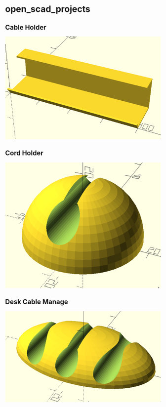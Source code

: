 # open_scad_projects
## Cable Holder
![Cable Holder](https://github.com/XAWalter/open_scad_projects/blob/main/images/cable_holder.png)

## Cord Holder
![Cord Holder](https://github.com/XAWalter/open_scad_projects/blob/main/images/cord_holder.png)

## Desk Cable Manage
![Cord Holder](https://github.com/XAWalter/open_scad_projects/blob/main/images/desk_cable_manage.png)
